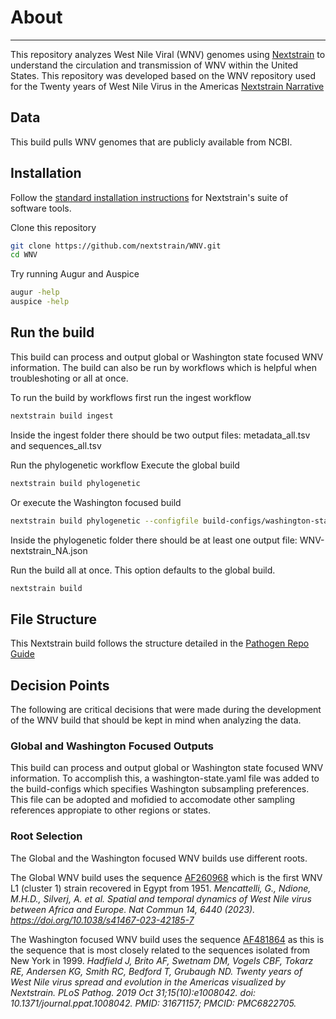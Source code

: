 # About
---

This repository analyzes West Nile Viral (WNV) genomes using [Nextstrain](https://nextstrain.org/) to understand the circulation and transmission of WNV within the United States. This repository was developed based on the WNV repository used for the Twenty years of West Nile Virus in the Americas [Nextstrain Narrative](https://nextstrain.org/WNV/NA)

## Data

This build pulls WNV genomes that are publicly available from NCBI.

## Installation
Follow the [standard installation instructions](https://docs.nextstrain.org/en/latest/install.html) for Nextstrain's suite of software tools. 

Clone this repository
```bash
git clone https://github.com/nextstrain/WNV.git
cd WNV
```

Try running Augur and Auspice
```bash
augur -help
auspice -help
```

## Run the build
This build can process and output global or Washington state focused WNV information. The build can also be run by workflows which is helpful when troubleshoting or all at once.

To run the build by workflows first run the ingest workflow
```bash
nextstrain build ingest
```
Inside the ingest folder there should be two output files: metadata_all.tsv and sequences_all.tsv

Run the phylogenetic workflow
Execute the global build
```bash
nextstrain build phylogenetic
```
Or execute the Washington focused build 
```bash
nextstrain build phylogenetic --configfile build-configs/washington-state/config.yaml
```
Inside the phylogenetic folder there should be at least one output file: WNV-nextstrain_NA.json

Run the build all at once. This option defaults to the global build.
```bash
nextstrain build
```

## File Structure
This Nextstrain build follows the structure detailed in the [Pathogen Repo Guide](https://github.com/nextstrain/pathogen-repo-guide)

## Decision Points
The following are critical decisions that were made during the development of the WNV build that should be kept in mind when analyzing the data.

### Global and Washington Focused Outputs
This build can process and output global or Washington state focused WNV information. To accomplish this, a washington-state.yaml file was added to the build-configs which specifies Washington subsampling preferences. This file can be adopted and mofidied to accomodate other sampling references appropiate to other regions or states.

### Root Selection
The Global and the Washington focused WNV builds use different roots.

The Global WNV build uses the sequence [AF260968](https://www.ncbi.nlm.nih.gov/nuccore/AF260968.1) which is the first WNV L1 (cluster 1) strain recovered in Egypt from 1951.
_Mencattelli, G., Ndione, M.H.D., Silverj, A. et al. Spatial and temporal dynamics of West Nile virus between Africa and Europe. Nat Commun 14, 6440 (2023). https://doi.org/10.1038/s41467-023-42185-7_

The Washington focused WNV build uses the sequence [AF481864](https://www.ncbi.nlm.nih.gov/nuccore/AF481864) as this is the sequence that is most closely related to the sequences isolated from New York in 1999. 
_Hadfield J, Brito AF, Swetnam DM, Vogels CBF, Tokarz RE, Andersen KG, Smith RC, Bedford T, Grubaugh ND. Twenty years of West Nile virus spread and evolution in the Americas visualized by Nextstrain. PLoS Pathog. 2019 Oct 31;15(10):e1008042. doi: 10.1371/journal.ppat.1008042. PMID: 31671157; PMCID: PMC6822705._




